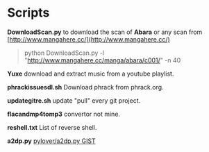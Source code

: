 Scripts
=======
**DownloadScan.py** to download the scan of **Abara** or any scan from [http://www.mangahere.cc/](http://www.mangahere.cc/)
> python DownloadScan.py -l "http://www.mangahere.cc/manga/abara/c001/" -n 40

**Yuxe** download and extract music from a youtube playlist.

**phrackissuesdl.sh** Download phrack from phrack.org.

**updategitre.sh** update "pull" every git project.

**flacandmp4tomp3** convertor not mine.

**reshell.txt** List of reverse shell.

**a2dp.py** [pylover/a2dp.py GIST](https://gist.github.com/pylover/d68be364adac5f946887b85e6ed6e7ae)
